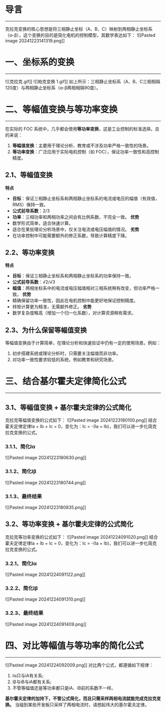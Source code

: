 # 导言
---
克拉克变换的核心思想是将三相静止坐标（A、B、C）映射到两相静止坐标系（α-β），这个变换的目的是简化电机的控制模型，其数学表达如下：
![[Pasted image 20241223141319.png]]

# 一、坐标系的变换
----
![[克拉克.gif]]
![[帕克变换 1.gif]]
如上所示：三相静止坐标系（A、B、C三相相隔120度）与两相静止坐标系（α-β两相相隔90度）。

# 二、等幅值变换与等功率变换
---
在实际的 FOC 系统中，几乎都会使用**等功率变换**，这是工业控制的标准选择。总的来说：
1. **等幅值变换**：主要用于理论分析、教育或不涉及功率严格一致性的场景。
2. **等功率变换**：广泛应用于实际电机控制（如 FOC），保证功率一致性和高控制精度。

## 2.1、等幅值变换
**特点**
- **目标**：保证三相静止坐标系和两相静止坐标系的电流或电压的幅值（有效值，RMS）保持一致。
- **公式前导系数**：2/3
- **功率**：三相功率和两相功率之间会有比例系数，不完全一致。
**优势**
- 数学形式简单，适合快速计算。
- 适合在某些理论分析场景中，仅关注电流或电压幅值的情况。
**劣势**
- 在功率控制中可能需要额外的修正系数，导致计算精度下降。

## 2.2、等功率变换
**特点**
- **目标**：保证三相静止坐标系和两相静止坐标系的功率保持一致。
- **公式前导系数**：√2/√3
- **幅值**：两相坐标系中的电流或电压幅值相对三相系统稍有改变，但功率严格一致。
**优势**
- 精确保留功率一致性，因此在电机控制中能更好地保证控制精度。
- 转矩计算更为精准，无需额外修正。
**劣势**
- 数学复杂度略高（增加一个归一化系数），对计算资源稍有需求。

## 2.3、为什么保留等幅值变换
等幅值变换由于计算简单，在理论分析和快速验证中仍有一定的使用场景。例如：
1. 初步搭建系统或理论分析时，只需要关注幅值而非功率。
2. 对功率一致性要求较低的系统，例如教育和研究场景。







# 三、结合基尔霍夫定律简化公式
---
## 3.1、等幅值变换 + 基尔霍夫定律的公式简化
克拉克等幅值变换的公式如下：
![[Pasted image 20241223180100.png]]
结合霍夫定律定律Ia + Ib + Ic = 0，变化为：Ic = -(Ia + Ib)，我们可以进一步化简克拉克变换的公式。

### 3.1.1、简化Iα
![[Pasted image 20241223180630.png]]
### 3.1.2、简化Iβ
![[Pasted image 20241223180744.png]]
### 3.1.3、最终结果
![[Pasted image 20241223180835.png]]

## 3.2、等功率变换 + 基尔霍夫定律的公式简化
克拉克等功率变换的公式如下：
![[Pasted image 20241224091020.png]]
结合霍夫定律定律Ia + Ib + Ic = 0，变化为：Ic = -(Ia + Ib)，我们可以进一步化简克拉克变换的公式。

### 3.2.1、简化Iα
![[Pasted image 20241224091122.png]]
### 3.2.2、简化Iβ
![[Pasted image 20241224091310.png]]
### 3.2.3、最终结果
![[Pasted image 20241224091409.png]]

# 四、对比等幅值与等功率的简化公式
---
![[Pasted image 20241224092009.png]]
对比两个公式，都遵循如下规律：
1. Iα只与iA有关系;
2. Iβ与iB与iA都有关系;
3. 不管等幅值还是等功率都只是iA、iB前的系数不一样。

**基尔霍夫定律的加持下，不管公式简化，而且只需采样两相电流就能完成克拉克变换。** 当碰到某些开发板只采样了两相电流时，请想起伟大的基尔霍夫定律。



